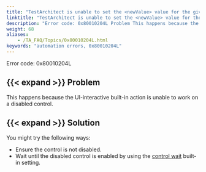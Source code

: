 ```yaml
--- 
title: "TestArchitect is unable to set the <newValue> value for the given control. Please check if the <controlName> control, which resides in the <windowName> window, is disabled."
linktitle: "TestArchitect is unable to set the <newValue> value for the given control. Please check if the <controlName> control, which resides in the <windowName> window, is disabled."
description: "Error code: 0x80010204L Problem This happens because the UI-interactive built-in action is unable to work on a disabled control. Solution You might try the following ways: Ensure the control is not ..."
weight: 68
aliases: 
    - /TA_FAQ/Topics/0x80010204L.html
keywords: "automation errors, 0x80010204L"
---
```


Error code: 0x80010204L

## {{< expand >}} Problem

This happens because the UI-interactive built-in action is unable to work on a disabled control.

## {{< expand >}} Solution

You might try the following ways:

-   Ensure the control is not disabled.
-   Wait until the disabled control is enabled by using the [control wait](/automation-guide/action-based-testing-language/built-in-settings/timing-settings/control-condition) built-in setting.




